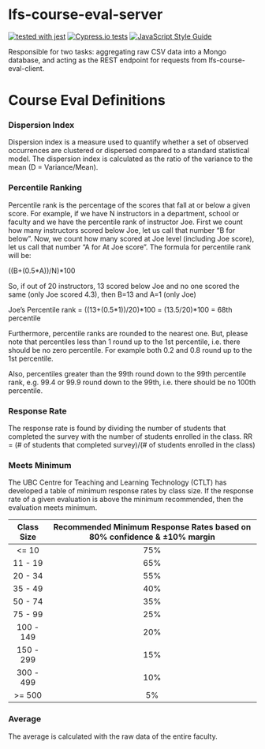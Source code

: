 # lfs-course-eval-server
[![tested with jest](https://img.shields.io/badge/tested_with-jest-99424f.svg)](https://github.com/facebook/jest)
[![Cypress.io tests](https://img.shields.io/badge/cypress.io-tests-green.svg?style=flat-square)](https://cypress.io)
[![JavaScript Style Guide](https://img.shields.io/badge/code_style-standard-brightgreen.svg)](https://standardjs.com)

Responsible for two tasks: aggregating raw CSV data into a Mongo database, and acting as the REST endpoint for requests from lfs-course-eval-client. 

# Course Eval Definitions
### Dispersion Index
Dispersion index is a measure used to quantify whether a set of observed occurrences are clustered or dispersed compared to a standard statistical model. The dispersion index is calculated as the ratio of the variance to the mean (D = Variance/Mean).


### Percentile Ranking
Percentile rank is the percentage of the scores that fall at or below a given score.
For example, if we have N instructors in a department, school or faculty and we have the percentile rank of instructor Joe. First we count how many instructors scored below Joe, let us call that number “B for below”. Now, we count how many scored at Joe level (including Joe score), let us call that number “A for At Joe score”. The formula for percentile rank will be:

((B+(0.5*A))/N)*100

So, if out of 20 instructors, 13 scored below Joe and no one scored the same (only Joe scored 4.3), then B=13 and A=1 (only Joe)

Joe’s Percentile rank = ((13+(0.5*1))/20)*100 = (13.5/20)*100 = 68th percentile

Furthermore, percentile ranks are rounded to the nearest one. But, please note that percentiles less than 1 round up to the 1st percentile, i.e. there should be no zero percentile. For example both 0.2 and 0.8 round up to the 1st percentile.

Also, percentiles greater than the 99th round down to the 99th percentile rank, e.g. 99.4 or 99.9 round down to the 99th, i.e. there should be no 100th percentile.


### Response Rate
The response rate is found by dividing the number of students that completed the survey with the number of students enrolled in the class.
RR = (# of students that completed survey)/(# of students enrolled in the class)


### Meets Minimum
The UBC Centre for Teaching and Learning Technology (CTLT) has developed a table of minimum response rates by class size. If the response rate of a given evaluation is above the minimum recommended, then the evaluation meets minimum.

| Class Size | Recommended Minimum Response Rates based on 80% confidence & ±10% margin |
| :--------: | :----------------------------------------------------------------------: |
| <= 10 | 75% |
| 11 - 19 | 65% |
| 20 - 34 | 55% |
| 35 - 49 | 40% |
| 50 - 74 | 35% |
| 75 - 99 | 25% |
| 100 - 149 | 20% |
| 150 - 299 | 15% |
| 300 - 499 | 10% |
| >= 500 | 5% |


### Average
The average is calculated with the raw data of the entire faculty.
